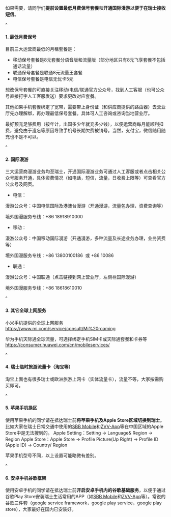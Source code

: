 如果需要，请同学们**提前设置最低月费保号套餐**和**开通国际漫游以便于在瑞士接收短信**。

^

#### **1. 最低月费保号**

目前三大运营商最低的月租套餐是：

* 移动保号套餐是8元套餐分语音版和流量版（部分地区只有8元飞享套餐不包括通话流量）
* 联通保号套餐是联通8元流量王套餐&#x20;
* 电信保号套餐是电信无忧卡5元

想改保号套餐的可直接关注移动/电信/联通官方公众号，找到人工客服（也可公众号直接打字人工客服发送）要求更改对应套餐。

其他如果手机套餐绑定了宽带，需要带上身份证（和供应商提供的路由器）去营业厅先办理解绑，再办理最低保号套餐。具体可人工咨询或咨询当地营业厅。

最好预充足够费用（按年计，出国多少年就充多少钱），以便运营商每月能顺利扣费，避免由于遗忘等原因导致手机号长期欠费被销号。当然，支付宝，微信随用随充也不是不可以。

^

#### **2. 国际漫游**

三大运营商漫游业务均至瑞士，开通国际漫游业务可通过人工客服或者点击相关公众号服务开通，具体资费情况（如电话，短信，流量，日收费上限等）可查看官方公众号及网页。

* 电信：

漫游公众号：中国电信国际及港澳台漫游（开通漫游，流量包办理，资费查询等）

境外国漫服务专线：+86 18918910000

* 移动：

漫游公众号：中国移动国际漫游（开通漫游，多种流量及长途业务办理，业务资费等）

境外国漫服务专线：+86 13800100186  或 +86 10086

* 联通：

漫游公众号：中国联通（点击链接到网上营业厅，左侧栏国际漫游）

境外国漫服务专线：+86 18618610010

^

#### **3. 其它全球上网服务**

小米手机提供的全球上网服务 <https://www.mi.com/service/consult/Mi%20roaming>

华为手机天际通全球流量，可选择绑定手机SIM卡或天际通套餐和卡券等<https://consumer.huawei.com/cn/mobileservices/>

^

#### **4. 瑞士临时旅游流量卡（淘宝等**）

淘宝上面也有很多瑞士或欧洲旅游上网卡（实体流量卡），流量不等，大家按需购买即可。

^

#### **5. 苹果手机换区**

使用苹果手机的同学请在抵达瑞士前**将苹果手机及Apple Store区域切换到瑞士**。比如大家在瑞士日常交通中使用的[SBB Mobile](https://www.sbb.ch/de/fahrplan/mobile-fahrplaene/sbb-mobile.html)和[ZVV-App](https://www.zvv.ch/zvv/de/service/apps/zvv-app.html)等在中国区域的Apple Store中是无法搜到的。
Apple Setting：Setting -> Language& Region -> Region Apple Store：Apple Store -> Profile Picture(Up Right) -> Profile ID (Apple ID) -> Country/ Region&#x20;

苹果手机型号不同，以上设置可能略微有差别。

^

#### **6. 安卓手机谷歌框架**

使用安卓手机的同学请在抵达瑞士前**开启安卓手机内的谷歌基础服务**，以便于通过谷歌Play Store安装瑞士生活常用的APP（如[SBB Mobile](https://www.sbb.ch/de/fahrplan/mobile-fahrplaene/sbb-mobile.html)和[ZVV-App](https://www.zvv.ch/zvv/de/service/apps/zvv-app.html)等）。常说的谷歌三件套（google service framework，google play service，google play store），大家最好在国内已安装好。
